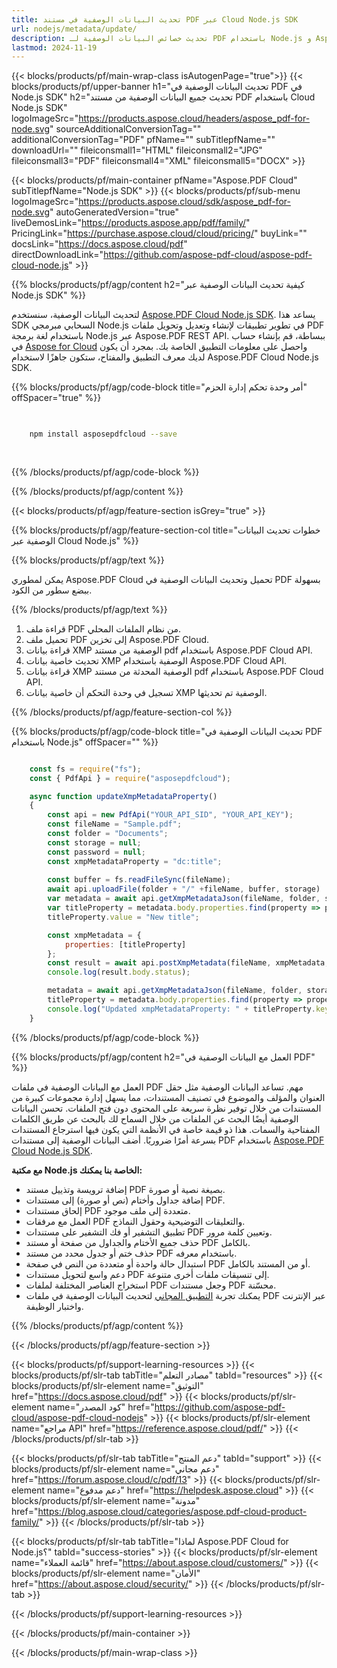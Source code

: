 ```yaml
---
title: تحديث البيانات الوصفية في مستند PDF عبر Cloud Node.js SDK
url: nodejs/metadata/update/
description: تحديث خصائص البيانات الوصفية لـ PDF باستخدام Node.js و Aspose.PDF Cloud SDK.
lastmod: 2024-11-19
---
```


{{< blocks/products/pf/main-wrap-class isAutogenPage="true">}}
{{< blocks/products/pf/upper-banner h1="تحديث البيانات الوصفية في PDF في Node.js SDK" h2="تحديث جميع البيانات الوصفية من مستند PDF باستخدام Cloud Node.js SDK" logoImageSrc="https://products.aspose.cloud/headers/aspose_pdf-for-node.svg" sourceAdditionalConversionTag="" additionalConversionTag="PDF" pfName="" subTitlepfName="" downloadUrl="" fileiconsmall1="HTML" fileiconsmall2="JPG" fileiconsmall3="PDF" fileiconsmall4="XML" fileiconsmall5="DOCX" >}}

{{< blocks/products/pf/main-container pfName="Aspose.PDF Cloud" subTitlepfName="Node.js SDK" >}}
{{< blocks/products/pf/sub-menu logoImageSrc="https://products.aspose.cloud/sdk/aspose_pdf-for-node.svg"
autoGeneratedVersion="true"
liveDemosLink="https://products.aspose.app/pdf/family/" PricingLink="https://purchase.aspose.cloud/cloud/pricing/" buyLink="" docsLink="https://docs.aspose.cloud/pdf"  directDownloadLink="https://github.com/aspose-pdf-cloud/aspose-pdf-cloud-node.js" >}}

{{% blocks/products/pf/agp/content h2="كيفية تحديث البيانات الوصفية عبر Node.js SDK" %}}

لتحديث البيانات الوصفية، سنستخدم
[Aspose.PDF Cloud Node.js SDK](https://products.aspose.cloud/pdf/nodejs/). يساعد هذا SDK السحابي مبرمجي Node.js في تطوير تطبيقات لإنشاء وتعديل وتحويل ملفات PDF باستخدام لغة برمجة Node.js عبر Aspose.PDF REST API. ببساطة، قم بإنشاء حساب في [Aspose for Cloud](https://dashboard.aspose.cloud/#/apps) واحصل على معلومات التطبيق الخاصة بك. بمجرد أن يكون لديك معرف التطبيق والمفتاح، ستكون جاهزًا لاستخدام Aspose.PDF Cloud Node.js SDK.

{{% blocks/products/pf/agp/code-block title="أمر وحدة تحكم إدارة الحزم" offSpacer="true" %}}

```bash

     
    npm install asposepdfcloud --save
     
     

```

{{% /blocks/products/pf/agp/code-block %}}

{{% /blocks/products/pf/agp/content %}}

{{< blocks/products/pf/agp/feature-section isGrey="true" >}}

{{% blocks/products/pf/agp/feature-section-col title="خطوات تحديث البيانات الوصفية عبر Cloud Node.js" %}}

{{% blocks/products/pf/agp/text %}}

يمكن لمطوري Aspose.PDF Cloud تحميل وتحديث البيانات الوصفية في PDF بسهولة ببضع سطور من الكود.

{{% /blocks/products/pf/agp/text %}}

1. قراءة ملف PDF من نظام الملفات المحلي.
1. تحميل ملف PDF إلى تخزين Aspose.PDF Cloud.
1. قراءة بيانات XMP الوصفية من مستند pdf باستخدام Aspose.PDF Cloud API.
1. تحديث خاصية بيانات XMP الوصفية باستخدام Aspose.PDF Cloud API.
1. قراءة بيانات XMP الوصفية المحدثة من مستند pdf باستخدام Aspose.PDF Cloud API.
1. تسجيل في وحدة التحكم أن خاصية بيانات XMP الوصفية تم تحديثها.

{{% /blocks/products/pf/agp/feature-section-col %}}


{{% blocks/products/pf/agp/code-block title="تحديث البيانات الوصفية في PDF باستخدام Node.js" offSpacer="" %}}

```js

    const fs = require("fs");
    const { PdfApi } = require("asposepdfcloud");

    async function updateXmpMetadataProperty()
    {
        const api = new PdfApi("YOUR_API_SID", "YOUR_API_KEY");
        const fileName = "Sample.pdf";
        const folder = "Documents";
        const storage = null;
        const password = null;
        const xmpMetadataProperty = "dc:title";
    
        const buffer = fs.readFileSync(fileName);
        await api.uploadFile(folder + "/" +fileName, buffer, storage)
        var metadata = await api.getXmpMetadataJson(fileName, folder, storage, password);
        var titleProperty = metadata.body.properties.find(property => property.key == xmpMetadataProperty);
        titleProperty.value = "New title";

        const xmpMetadata = {
            properties: [titleProperty]
        };
        const result = await api.postXmpMetadata(fileName, xmpMetadata, folder, storage, password);
        console.log(result.body.status);

        metadata = await api.getXmpMetadataJson(fileName, folder, storage, password);
        titleProperty = metadata.body.properties.find(property => property.key == xmpMetadataProperty);
        console.log("Updated xmpMetadataProperty: " + titleProperty.key + "=" + titleProperty.value);
    }
```

{{% /blocks/products/pf/agp/code-block %}}

{{% blocks/products/pf/agp/content h2="العمل مع البيانات الوصفية في PDF" %}}

العمل مع البيانات الوصفية في ملفات PDF مهم. تساعد البيانات الوصفية مثل حقل العنوان والمؤلف والموضوع في تصنيف المستندات، مما يسهل إدارة مجموعات كبيرة من المستندات من خلال توفير نظرة سريعة على المحتوى دون فتح الملفات.
تحسن البيانات الوصفية أيضًا البحث عن الملفات من خلال السماح لك بالبحث عن طريق الكلمات المفتاحية والسمات. هذا ذو قيمة خاصة في الأنظمة التي يكون فيها استرجاع المستندات بسرعة أمرًا ضروريًا.
أضف البيانات الوصفية إلى مستندات PDF باستخدام [Aspose.PDF Cloud Node.js SDK](https://products.aspose.cloud/pdf/nodejs/).

**مع مكتبة Node.js الخاصة بنا يمكنك:**

+ إضافة ترويسة وتذييل مستند PDF بصيغة نصية أو صورة.
+ إضافة جداول وأختام (نص أو صورة) إلى مستندات PDF.
+ إلحاق مستندات PDF متعددة إلى ملف موجود.
+ العمل مع مرفقات PDF والتعليقات التوضيحية وحقول النماذج.
+ تطبيق التشفير أو فك التشفير على مستندات PDF وتعيين كلمة مرور.
+ حذف جميع الأختام والجداول من صفحة أو مستند PDF بالكامل.
+ حذف ختم أو جدول محدد من مستند PDF باستخدام معرفه.
+ استبدال حالة واحدة أو متعددة من النص في صفحة PDF أو من المستند بالكامل.
+ دعم واسع لتحويل مستندات PDF إلى تنسيقات ملفات أخرى متنوعة.
+ استخراج العناصر المختلفة لملفات PDF وجعل مستندات PDF محسّنة.
+ يمكنك تجربة [التطبيق المجاني](https://products.aspose.app/pdf/metadata) لتحديث البيانات الوصفية في ملفات PDF عبر الإنترنت واختبار الوظيفة.

{{% /blocks/products/pf/agp/content %}}

{{< /blocks/products/pf/agp/feature-section >}}

{{< blocks/products/pf/support-learning-resources >}}
{{< blocks/products/pf/slr-tab tabTitle="مصادر التعلم" tabId="resources" >}}
{{< blocks/products/pf/slr-element name="التوثيق" href="https://docs.aspose.cloud/pdf" >}}
{{< blocks/products/pf/slr-element name="كود المصدر" href="https://github.com/aspose-pdf-cloud/aspose-pdf-cloud-nodejs" >}}
{{< blocks/products/pf/slr-element name="مراجع API" href="https://reference.aspose.cloud/pdf/" >}}
{{< /blocks/products/pf/slr-tab >}}

{{< blocks/products/pf/slr-tab tabTitle="دعم المنتج" tabId="support" >}}
{{< blocks/products/pf/slr-element name="دعم مجاني" href="https://forum.aspose.cloud/c/pdf/13" >}}
{{< blocks/products/pf/slr-element name="دعم مدفوع" href="https://helpdesk.aspose.cloud" >}}
{{< blocks/products/pf/slr-element name="مدونة" href="https://blog.aspose.cloud/categories/aspose.pdf-cloud-product-family/" >}}
{{< /blocks/products/pf/slr-tab >}}

{{< blocks/products/pf/slr-tab tabTitle="لماذا Aspose.PDF Cloud for Node.js؟" tabId="success-stories" >}}
{{< blocks/products/pf/slr-element name="قائمة العملاء" href="https://about.aspose.cloud/customers/" >}}
{{< blocks/products/pf/slr-element name="الأمان" href="https://about.aspose.cloud/security/" >}}
{{< /blocks/products/pf/slr-tab >}}

{{< /blocks/products/pf/support-learning-resources >}}

<!-- aboutfile Ends -->

{{< /blocks/products/pf/main-container >}}

{{< /blocks/products/pf/main-wrap-class >}}



